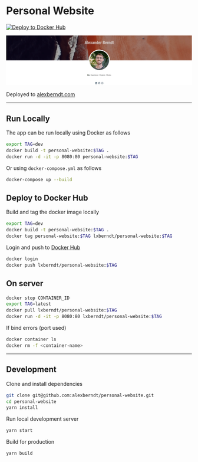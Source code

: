 # Personal Website

[![Deploy to Docker Hub](https://github.com/alexberndt/personal-website/actions/workflows/docker-image.yml/badge.svg)](https://github.com/alexberndt/personal-website/actions/workflows/docker-image.yml)

![diagram](/.github/media/personal_website.gif)

Deployed to [alexberndt.com](https://alexberndt.com)

---
## Run Locally

The app can be run locally using Docker as follows

```bash
export TAG=dev
docker build -t personal-website:$TAG .
docker run -d -it -p 8080:80 personal-website:$TAG
```

Or using `docker-compose.yml` as follows

```bash
docker-compose up --build
```

## Deploy to Docker Hub

Build and tag the docker image locally

```bash
export TAG=dev
docker build -t personal-website:$TAG .
docker tag personal-website:$TAG lxberndt/personal-website:$TAG
```

Login and push to [Docker Hub](https://hub.docker.com/repository/docker/lxberndt/personal-blog/general)

```bash
docker login
docker push lxberndt/personal-website:$TAG
```

## On server

```bash
docker stop CONTAINER_ID
export TAG=latest
docker pull lxberndt/personal-website:$TAG
docker run -d -it -p 8080:80 lxberndt/personal-website:$TAG
```

If bind errors (port used)

```bash
docker container ls
docker rm -f <container-name>
```

---

## Development

Clone and install dependencies

```bash
git clone git@github.com:alexberndt/personal-website.git
cd personal-website
yarn install
```

Run local development server

```bash
yarn start
```

Build for production

```bash
yarn build
```
